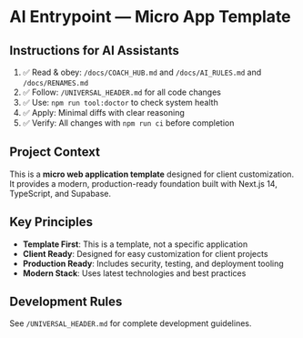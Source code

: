 # AI Entrypoint — Micro App Template

## Instructions for AI Assistants

1. ✅ Read & obey: `/docs/COACH_HUB.md` and `/docs/AI_RULES.md` and `/docs/RENAMES.md`
2. ✅ Follow: `/UNIVERSAL_HEADER.md` for all code changes
3. ✅ Use: `npm run tool:doctor` to check system health
4. ✅ Apply: Minimal diffs with clear reasoning
5. ✅ Verify: All changes with `npm run ci` before completion

## Project Context

This is a **micro web application template** designed for client customization. It provides a modern, production-ready foundation built with Next.js 14, TypeScript, and Supabase.

## Key Principles

- **Template First**: This is a template, not a specific application
- **Client Ready**: Designed for easy customization for client projects
- **Production Ready**: Includes security, testing, and deployment tooling
- **Modern Stack**: Uses latest technologies and best practices

## Development Rules

See `/UNIVERSAL_HEADER.md` for complete development guidelines.
